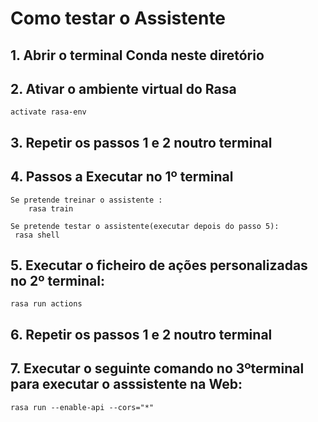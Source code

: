 # Como testar o Assistente

## 1. Abrir o terminal Conda neste diretório

## 2. Ativar o ambiente virtual do Rasa
    activate rasa-env

## 3. Repetir os passos 1 e 2 noutro terminal

## 4. Passos a Executar no 1º terminal
    Se pretende treinar o assistente :
        rasa train

    Se pretende testar o assistente(executar depois do passo 5):
     rasa shell
     

## 5. Executar o ficheiro de ações personalizadas no 2º terminal:
    rasa run actions

## 6. Repetir os passos 1 e 2 noutro terminal 

## 7. Executar o seguinte comando no 3ºterminal para executar o asssistente na Web:
    rasa run --enable-api --cors="*"


    
